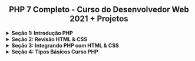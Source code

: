 <h2 align="center">PHP 7 Completo - Curso do Desenvolvedor Web 2021 + Projetos</h2>

<!-- Seção 1: Introdução PHP -->
<details>
<summary><strong>Seção 1: Introdução PHP</strong></summary>  

<br />

<hr />

<h4 align="left">1. Visão Geral do Curso PHP</h4>

<p align="center">
  <a href="https://github.com/lucasrmagalhaes/dev_web-php/blob/introducao_php/PHP%207%20Completo%20-%20Curso%20do%20Desenvolvedor%20Web%202021%20%2B%20Projetos/img/1.%20Vis%C3%A3o%20Geral%20do%20Curso.jpg/" target="_blank">
    <img 
         src="https://github.com/lucasrmagalhaes/dev_web-php/blob/introducao_php/PHP%207%20Completo%20-%20Curso%20do%20Desenvolvedor%20Web%202021%20%2B%20Projetos/img/1.%20Vis%C3%A3o%20Geral%20do%20Curso.jpg" 
         alt="Curso PHP" 
    />
  </a>
  <br />
  <i>Curso PHP</i>
</p>

<hr />

<h4 align="left">2. Visão Geral de Algoritmo</h4>

<p align="justify">
    &nbsp;&nbsp;&nbsp;&nbsp;&nbsp;Um algoritmo é uma sequência de passos os quais visam atingir um objetivo.
</p>

<hr />

<h4 align="left">3. Visão Geral de Estruturas de Dados</h4>

<p align="justify">
    &nbsp;&nbsp;&nbsp;&nbsp;&nbsp;Estrutura de Dados x Dados 
    <br /><br />
    &nbsp;&nbsp;&nbsp;&nbsp;&nbsp;Estrutura de Dados - Organizar, administrar... Exemplo: Lista dos aprovados. 
    <br />
    &nbsp;&nbsp;&nbsp;&nbsp;&nbsp;FIFO - First in | First out, LIFO - Last in | First out, Árvore e Tabela.
    <br /><br /> 
    &nbsp;&nbsp;&nbsp;&nbsp;&nbsp;Dados - "texto", false, 3.14...
</p>

<hr />

<h4 align="left">4. Informações Importantes</h4>

<p align="justify">
    &nbsp;&nbsp;&nbsp;&nbsp;&nbsp;Curso está disponível no GitHub.
</p>

<hr />

</details>
<!-- Seção 1: Introdução PHP -->

<!-- Seção 2: Revisão HTML & CSS -->
<details>
<summary><strong>Seção 2: Revisão HTML & CSS</strong></summary>  

<br />

<hr />

<h4 align="left">5. Introdução do Módulo</h4>
  
<p align="justify">
  &nbsp;&nbsp;&nbsp;&nbsp;&nbsp;Construção do template. Utilizando HTML e CSS.
</p>

<hr />

<h4 align="left">6. Estrutura do Template dos Exercícios</h4>

<p align="justify">
  &nbsp;&nbsp;&nbsp;&nbsp;&nbsp;Plugin: Material Icon Theme
  <br />
  &nbsp;&nbsp;&nbsp;&nbsp;&nbsp;Google Fonts: Oswald
</p>

<hr />

<h4 align="left">7. CSS Grid</h4>

<p align="justify">
  &nbsp;&nbsp;&nbsp;&nbsp;&nbsp;commit: #a98f28c
</p>

<hr />

<h4 align="left">8. Cabeçalho</h4>

<p align="justify">
  &nbsp;&nbsp;&nbsp;&nbsp;&nbsp;commit: #b37e41d
</p>

<hr />

<h4 align="left">9. Rodapé</h4>

<p align="justify">
  &nbsp;&nbsp;&nbsp;&nbsp;&nbsp;commit: #934495f
</p>

<hr />

<h4 align="left">10. Conteúdo</h4>

<p align="justify">
  &nbsp;&nbsp;&nbsp;&nbsp;&nbsp;commit: #d6b0728
</p>

<hr />

<h4 align="left">11. Menu #01</h4>

<p align="justify">
  &nbsp;&nbsp;&nbsp;&nbsp;&nbsp;commit: #8247b57
</p>

<hr />

<h4 align="left">12. Menu #02</h4>

<p align="justify">
  &nbsp;&nbsp;&nbsp;&nbsp;&nbsp;commit: #e6f3022
</p>

<hr />

<h4 align="left">13. Instalando MAMP no Windows</h4>

<p align="justify">
  &nbsp;&nbsp;&nbsp;&nbsp;&nbsp;Explicação de como funciona o MAMP.
</p>

<hr />

<h4 align="left">14. Instalando MAMP no MacOS</h4>

<p align="justify">
  &nbsp;&nbsp;&nbsp;&nbsp;&nbsp;Ignorado.
</p>

<hr />

<h4 align="left">15. Convertendo para PHP</h4>

<p align="justify">
  &nbsp;&nbsp;&nbsp;&nbsp;&nbsp;commit: #ee49a1e
</p>

<hr />

<h4 align="left">16. Visualização do Exercício</h4>

<p align="justify">
  &nbsp;&nbsp;&nbsp;&nbsp;&nbsp;commit: #
</p>

<hr />

<h4 align="left">17. Navegação #01</h4>

<p align="justify">
  &nbsp;&nbsp;&nbsp;&nbsp;&nbsp;commit: #
</p>

<hr />

<h4 align="left">18. Navegação #02</h4>

<p align="justify">
  &nbsp;&nbsp;&nbsp;&nbsp;&nbsp;commit: #
</p>


<hr />

<h4 align="left">19. Navegação #03</h4>

<p align="justify">
  &nbsp;&nbsp;&nbsp;&nbsp;&nbsp;commit: #
</p>


<hr />

<h4 align="left">20. Conclusão do Módulo</h4>

<p align="justify">
  &nbsp;&nbsp;&nbsp;&nbsp;&nbsp;
</p>


<hr />

<h4 align="left">21. Recursão do Módulo & Links Úteis</h4>

<p align="justify">
  &nbsp;&nbsp;&nbsp;&nbsp;&nbsp;
</p>


<hr />

</details>
<!-- Seção 2: Revisão HTML & CSS -->

<!-- Seção 3: Integrando PHP com HTML & CSS -->
<details>
<summary><strong>Seção 3: Integrando PHP com HTML & CSS</strong></summary>  

<br />

<hr />

<h4 align="left">22. Introdução do Módulo</h4>
<p align="justify"></p>

<hr />

<h4 align="left">23. Código Fonte Inicial</h4>
<p align="justify"></p>

<hr />

<h4 align="left">24. Alternativas para Executar PHP</h4>
<p align="justify"></p>

<hr />

<h4 align="left">25. Olá PHP</h4>
<p align="justify"></p>

<hr />

<h4 align="left">26. Integração HTML</h4>
<p align="justify"></p>

<hr />

<h4 align="left">27. Integração CSS</h4>
<p align="justify"></p>

<hr />

<h4 align="left">28. Comentários PHP</h4>
<p align="justify"></p>

<hr />

<h4 align="left">29. Desafio do Módulo</h4>
<p align="justify"></p>

<hr />

<h4 align="left">30. Desafio do Módulo - Resposta</h4>
<p align="justify"></p>

<hr />

<h4 align="left">31. Conclusão do Módulo</h4>
<p align="justify"></p>

<hr />

<h4 align="left">32. Recursos do Módulo & Links Úteis</h4>
<p align="justify"></p>

<hr />

</details>
<!-- Seção 3: Integrando PHP com HTML & CSS -->

<!-- Seção 4: Tipos Básicos Curso PHP -->
<details>
<summary><strong>Seção 4: Tipos Básicos Curso PHP</strong></summary>  

<br />

<hr />

<h4 align="left">33. Introdução do Módulo</h4>
<p align="justify"></p>

<hr />

<h4 align="left">34. Código Fonte Inicial</h4>
<p align="justify"></p>

<hr />

<h4 align="left">35. Valor Literal</h4>
<p align="justify"></p>

<hr />

<h4 align="left">36. Tipo Inteiro</h4>
<p align="justify"></p>

<hr />

<h4 align="left">37. Tipo Float</h4>
<p align="justify"></p>

<hr />

<h4 align="left">38. Operações Aritméticas</h4>
<p align="justify"></p>

<hr />

<h4 align="left">39. Desafio Precedência</h4>
<p align="justify"></p>

<hr />

<h4 align="left">40. Tipo String</h4>
<p align="justify"></p>

<hr />

<h4 align="left">41. Desafio String</h4>
<p align="justify"></p>

<hr />

<h4 align="left">42. Desafio String - Resposta</h4>
<p align="justify"></p>

<hr />

<h4 align="left">43. Tipo Booleano</h4>
<p align="justify"></p>

<hr />

<h4 align="left">44. Conversões</h4>
<p align="justify"></p>

<hr />

<h4 align="left">45. Conclusão do Módulo</h4>
<p align="justify"></p>

<hr />

<h4 align="left">46. Recursos do Módulo & Links Úteis</h4>
<p align="justify"></p>

<hr />

</details>
<!-- Seção 4: Tipos Básicos Curso PHP -->